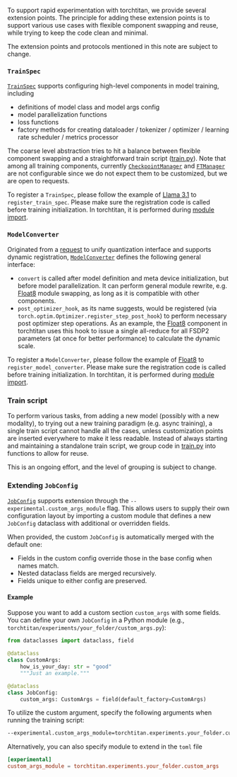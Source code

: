 To support rapid experimentation with torchtitan, we provide several extension points. The principle for adding these extension points is to support various use cases with flexible component swapping and reuse, while trying to keep the code clean and minimal.

The extension points and protocols mentioned in this note are subject to change.


### `TrainSpec`

[`TrainSpec`](../torchtitan/protocols/train_spec.py) supports configuring high-level components in model training, including
- definitions of model class and model args config
- model parallelization functions
- loss functions
- factory methods for creating dataloader / tokenizer / optimizer / learning rate scheduler / metrics processor

The coarse level abstraction tries to hit a balance between flexible component swapping and a straightforward train script ([train.py](../torchtitan/train.py)).
Note that among all training components, currently [`CheckpointManager`](../torchtitan/components/checkpoint.py) and [`FTManager`](../torchtitan/components/ft.py) are not configurable since we do not expect them to be customized, but we are open to requests.

To register a `TrainSpec`, please follow the example of [Llama 3.1](../torchtitan/models/llama3/__init__.py) to `register_train_spec`. Please make sure the registration code is called before training initialization. In torchtitan, it is performed during  [module import](../torchtitan/__init__.py).


### `ModelConverter`

Originated from a [request](https://github.com/pytorch/torchtitan/issues/790) to unify quantization interface and supports dynamic registration,
[`ModelConverter`](../torchtitan/protocols/model_converter.py) defines the following general interface:
- `convert` is called after model definition and meta device initialization, but before model parallelization. It can perform general module rewrite, e.g. [Float8](../torchtitan/components/float8.py) module swapping, as long as it is compatible with other components.
- `post_optimizer_hook`, as its name suggests, would be registered (via `torch.optim.Optimizer.register_step_post_hook`) to perform necessary post optimizer step operations. As an example, the [Float8](../torchtitan/components/float8.py) component in torchtitan uses this hook to issue a single all-reduce for all FSDP2 parameters (at once for better performance) to calculate the dynamic scale.

To register a `ModelConverter`, please follow the example of [Float8](../torchtitan/components/float8.py) to `register_model_converter`. Please make sure the registration code is called before training initialization. In torchtitan, it is performed during  [module import](../torchtitan/__init__.py).


### Train script

To perform various tasks, from adding a new model (possibly with a new modality), to trying out a new training paradigm (e.g. async training), a single train script cannot handle all the cases, unless customization points are inserted everywhere to make it less readable. Instead of always starting and maintaining a standalone train script, we group code in [train.py](../torchtitan/train.py) into functions to allow for reuse.

This is an ongoing effort, and the level of grouping is subject to change.


### Extending `JobConfig`

[`JobConfig`](../torchtitan/config_manager.py) supports extension through the `--experimental.custom_args_module` flag.
This allows users to supply their own configuration layout by importing a custom module
that defines a new `JobConfig` dataclass with additional or overridden fields.

When provided, the custom `JobConfig` is automatically merged with the default one:
- Fields in the custom config override those in the base config when names match.
- Nested dataclass fields are merged recursively.
- Fields unique to either config are preserved.

#### Example

Suppose you want to add a custom section `custom_args` with some fields. You can define
your own `JobConfig` in a Python module (e.g., `torchtitan/experiments/your_folder/custom_args.py`):

```python
from dataclasses import dataclass, field

@dataclass
class CustomArgs:
    how_is_your_day: str = "good"
    """Just an example."""

@dataclass
class JobConfig:
    custom_args: CustomArgs = field(default_factory=CustomArgs)
```

To utilize the custom argument, specify the following arguments when running the training script:

```bash
--experimental.custom_args_module=torchtitan.experiments.your_folder.custom_args
```

Alternatively, you can also specify module to extend in the `toml` file

```toml
[experimental]
custom_args_module = torchtitan.experiments.your_folder.custom_args
```
